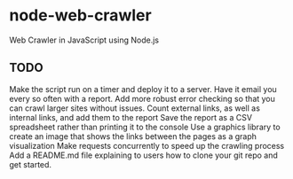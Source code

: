 # node-web-crawler

Web Crawler in JavaScript using Node.js

## TODO

Make the script run on a timer and deploy it to a server. Have it email you every so often with a report.
Add more robust error checking so that you can crawl larger sites without issues.
Count external links, as well as internal links, and add them to the report
Save the report as a CSV spreadsheet rather than printing it to the console
Use a graphics library to create an image that shows the links between the pages as a graph visualization
Make requests concurrently to speed up the crawling process
Add a README.md file explaining to users how to clone your git repo and get started.
